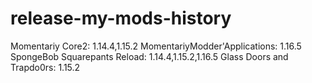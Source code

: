 # release-my-mods-history

Momentariy Core2: 1.14.4,1.15.2
MomentariyModder'Applications: 1.16.5
SpongeBob Squarepants Reload: 1.14.4,1.15.2,1.16.5
Glass Doors and Trapdo0rs: 1.15.2
